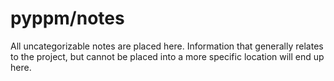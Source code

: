 # pyppm/notes

All uncategorizable notes are placed here. Information that generally relates
to the project, but cannot be placed into a more specific location will end
up here.

